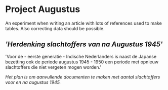 # Project Augustus

An experiment when writing an article with lots of references used to make tables.
Also correcting data should be possible.

## _'Herdenking slachtoffers van na Augustus 1945'_

'Voor de - eerste generatie - Indische Nederlanders is naast de Japanse bezetting ook de periode augustus 1945 - 1950 een periode met opnieuw slachtoffers die niet vergeten mogen worden.'

_Het plan is om aanvullende documenten te maken met aantal slachtoffers voor en na augustus 1945._
